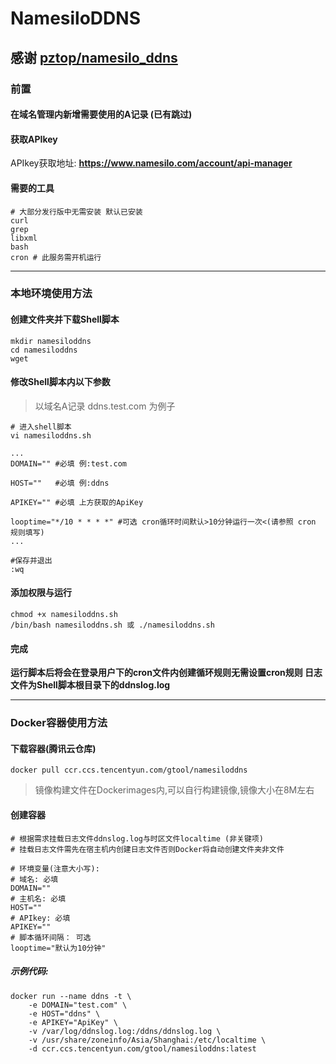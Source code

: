 # NamesiloDDNS

## 感谢 [pztop/namesilo_ddns](https://github.com/pztop/namesilo_ddns)

### 前置
#### 在域名管理内新增需要使用的A记录 (已有跳过)
#### 获取APIkey
APIkey获取地址: **https://www.namesilo.com/account/api-manager**

#### 需要的工具
```
# 大部分发行版中无需安装 默认已安装
curl
grep
libxml
bash
cron # 此服务需开机运行
```

---

### 本地环境使用方法
#### 创建文件夹并下载Shell脚本
```
mkdir namesiloddns
cd namesiloddns
wget 
```

#### 修改Shell脚本内以下参数
>以域名A记录 ddns.test.com 为例子

```
# 进入shell脚本
vi namesiloddns.sh

...
DOMAIN="" #必填 例:test.com

HOST=""   #必填 例:ddns

APIKEY="" #必填 上方获取的ApiKey

looptime="*/10 * * * *" #可选 cron循环时间默认>10分钟运行一次<(请参照 cron 规则填写)
...

#保存并退出
:wq
```

#### 添加权限与运行
```
chmod +x namesiloddns.sh
/bin/bash namesiloddns.sh 或 ./namesiloddns.sh
```
#### 完成
**运行脚本后将会在登录用户下的cron文件内创建循环规则无需设置cron规则
日志文件为Shell脚本根目录下的ddnslog.log**

---

### Docker容器使用方法
#### 下载容器(腾讯云仓库)
```
docker pull ccr.ccs.tencentyun.com/gtool/namesiloddns
```
>镜像构建文件在Dockerimages内,可以自行构建镜像,镜像大小在8M左右


#### 创建容器
```
# 根据需求挂载日志文件ddnslog.log与时区文件localtime (非关键项)
# 挂载日志文件需先在宿主机内创建日志文件否则Docker将自动创建文件夹非文件

# 环境变量(注意大小写):
# 域名: 必填
DOMAIN=""
# 主机名: 必填
HOST=""
# APIkey: 必填
APIKEY=""
# 脚本循环间隔： 可选
looptime="默认为10分钟"
```
##### 示例代码:
```
docker run --name ddns -t \
    -e DOMAIN="test.com" \
    -e HOST="ddns" \
    -e APIKEY="ApiKey" \
    -v /var/log/ddnslog.log:/ddns/ddnslog.log \
    -v /usr/share/zoneinfo/Asia/Shanghai:/etc/localtime \
    -d ccr.ccs.tencentyun.com/gtool/namesiloddns:latest
```
